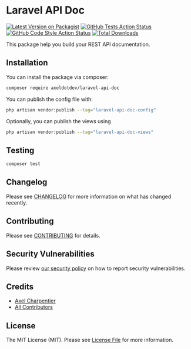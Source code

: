 # Laravel API Doc

[![Latest Version on Packagist](https://img.shields.io/packagist/v/axeldotdev/laravel-api-doc.svg?style=flat-square)](https://packagist.org/packages/axeldotdev/laravel-api-doc)
[![GitHub Tests Action Status](https://img.shields.io/github/workflow/status/axeldotdev/laravel-api-doc/run-tests?label=tests)](https://github.com/axeldotdev/laravel-api-doc/actions?query=workflow%3Arun-tests+branch%3Amain)
[![GitHub Code Style Action Status](https://img.shields.io/github/workflow/status/axeldotdev/laravel-api-doc/Check%20&%20fix%20styling?label=code%20style)](https://github.com/axeldotdev/laravel-api-doc/actions?query=workflow%3A"Check+%26+fix+styling"+branch%3Amain)
[![Total Downloads](https://img.shields.io/packagist/dt/axeldotdev/laravel-api-doc.svg?style=flat-square)](https://packagist.org/packages/axeldotdev/laravel-api-doc)

This package help you build your REST API documentation.

## Installation

You can install the package via composer:

```bash
composer require axeldotdev/laravel-api-doc
```

You can publish the config file with:

```bash
php artisan vendor:publish --tag="laravel-api-doc-config"
```

Optionally, you can publish the views using

```bash
php artisan vendor:publish --tag="laravel-api-doc-views"
```

## Testing

```bash
composer test
```

## Changelog

Please see [CHANGELOG](CHANGELOG.md) for more information on what has changed recently.

## Contributing

Please see [CONTRIBUTING](https://github.com/spatie/.github/blob/main/CONTRIBUTING.md) for details.

## Security Vulnerabilities

Please review [our security policy](../../security/policy) on how to report security vulnerabilities.

## Credits

- [Axel Charpentier](https://github.com/axeldotdev)
- [All Contributors](../../contributors)

## License

The MIT License (MIT). Please see [License File](LICENSE.md) for more information.
